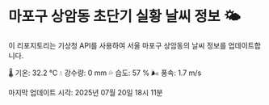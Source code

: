 
# 마포구 상암동 초단기 실황 날씨 정보 🌤️

이 리포지토리는 기상청 API를 사용하여 서울 마포구 상암동의 날씨 정보를 업데이트합니다. 

🌡️ 기온: 32.2 ℃
💧 강수량: 0 mm
💦 습도: 57 %
🌬️ 풍속: 1.7 m/s

마지막 업데이트 시각: 2025년 07월 20일 18시 11분    
